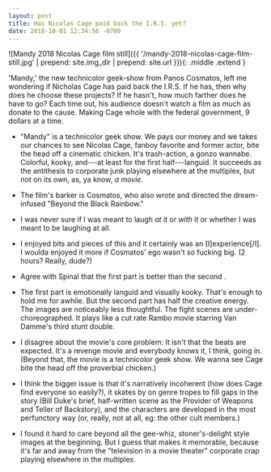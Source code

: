 ```yaml
---
layout: post
title: Has Nicolas Cage paid back the I.R.S. yet?
date: 2018-10-01 12:34:56 -0700
---
```


![Mandy 2018 Nicolas Cage film still]({{ '/mandy-2018-nicolas-cage-film-still.jpg' | prepend: site.img_dir | prepend: site.url }}){: .middle .extend }

'Mandy,' the new technicolor geek-show from Panos Cosmatos, left me wondering if Nicholas Cage has paid back the I.R.S. If he has, then why does he choose these projects? If he hasn't, how much farther does he have to go? Each time out, his audience doesn't watch a film as much as donate to the cause. Making Cage whole with the federal government, 9 dollars at a time.

- "Mandy" is a technicolor geek show. We pays our money and we takes our chances to see Nicolas Cage, fanboy favorite and former actor, bite the head off a cinematic chicken. It's trash-action, a gonzo wannabe. Colorful, kooky, and---at least for the first half---languid. It succeeds as the antithesis to corporate junk playing elsewhere at the multiplex, but not on its own, as, ya know, _a movie._

- The film's barker is Cosmatos, who also wrote and directed the dream-infused "Beyond the Black Rainbow."

- I was never sure if I was meant to laugh _at_ it or _with_ it or whether I was meant to be laughing at all.

- I enjoyed bits and pieces of this and it certainly was an [I]experience[/I]. I woulda enjoyed it more if Cosmatos' ego wasn't so fucking big. (2 hours? Really, dude?)

- Agree with Spinal that the first part is better than the second .

- The first part is emotionally languid and visually kooky. That's enough to hold me for awhile. But the second part has half the creative energy. The images are noticeably less thoughtful. The fight scenes are under-choreographed. It plays like a cut rate Rambo movie starring Van Damme's third stunt double.

- I disagree about the movie's core problem: It isn't that the beats are expected.  It's a revenge movie and everybody knows it, I think, going in. (Beyond that, the movie is a technicolor geek show. We wanna see Cage bite the head off the proverbial chicken.)

- I think the bigger issue is that it's narratively incoherent (how does Cage find everyone so easily?), it skates by on genre tropes to fill gaps in the story (Bill Duke's  brief, half-written scene as the Provider of Weapons and Teller of Backstory), and the characters are developed in the most perfunctory way (or, really, not at all, eg: the other cult members.)

- I found it hard to care beyond all the gee-whiz, stoner's-delight style images at the beginning. But I guess that makes it memorable, because it's far and away from the "television in a movie theater" corporate crap playing elsewhere in the multiplex.
